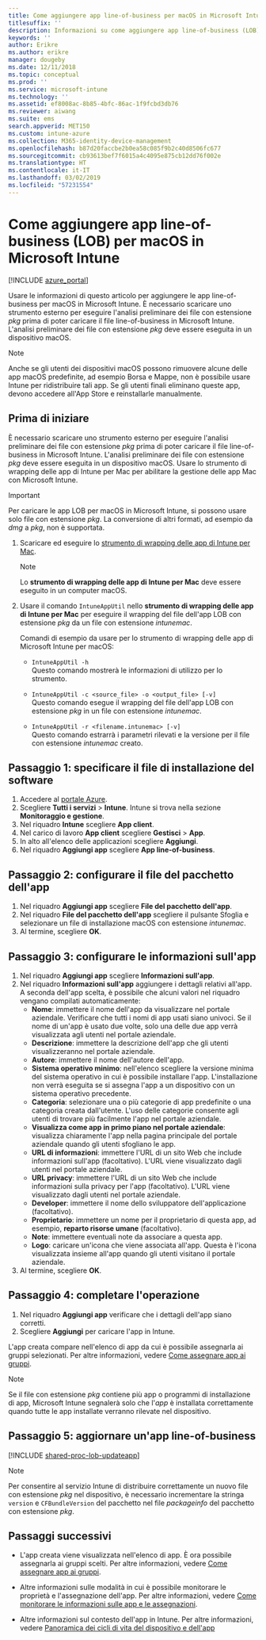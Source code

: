 ```yaml
---
title: Come aggiungere app line-of-business per macOS in Microsoft Intune
titlesuffix: ''
description: Informazioni su come aggiungere app line-of-business (LOB) per macOS in Microsoft Intune.
keywords: ''
author: Erikre
ms.author: erikre
manager: dougeby
ms.date: 12/11/2018
ms.topic: conceptual
ms.prod: ''
ms.service: microsoft-intune
ms.technology: ''
ms.assetid: ef8008ac-8b85-4bfc-86ac-1f9fcbd3db76
ms.reviewer: aiwang
ms.suite: ems
search.appverid: MET150
ms.custom: intune-azure
ms.collection: M365-identity-device-management
ms.openlocfilehash: b87d20faccbe2b0ea58c085f9b2c40d8506fc677
ms.sourcegitcommit: cb93613bef7f6015a4c4095e875cb12dd76f002e
ms.translationtype: HT
ms.contentlocale: it-IT
ms.lasthandoff: 03/02/2019
ms.locfileid: "57231554"
---
```

# <a name="how-to-add-macos-line-of-business-lob-apps-to-microsoft-intune"></a>Come aggiungere app line-of-business (LOB) per macOS in Microsoft Intune

[!INCLUDE [azure_portal](./includes/azure_portal.md)]

Usare le informazioni di questo articolo per aggiungere le app line-of-business per macOS in Microsoft Intune. È necessario scaricare uno strumento esterno per eseguire l'analisi preliminare dei file con estensione *pkg* prima di poter caricare il file line-of-business in Microsoft Intune. L'analisi preliminare dei file con estensione *pkg* deve essere eseguita in un dispositivo macOS.

> [!NOTE]
> Anche se gli utenti dei dispositivi macOS possono rimuovere alcune delle app macOS predefinite, ad esempio Borsa e Mappe, non è possibile usare Intune per ridistribuire tali app. Se gli utenti finali eliminano queste app, devono accedere all'App Store e reinstallarle manualmente.

## <a name="before-your-start"></a>Prima di iniziare

È necessario scaricare uno strumento esterno per eseguire l'analisi preliminare dei file con estensione *pkg* prima di poter caricare il file line-of-business in Microsoft Intune. L'analisi preliminare dei file con estensione *pkg* deve essere eseguita in un dispositivo macOS. Usare lo strumento di wrapping delle app di Intune per Mac per abilitare la gestione delle app Mac con Microsoft Intune.

> [!IMPORTANT]
> Per caricare le app LOB per macOS in Microsoft Intune, si possono usare solo file con estensione *pkg*. La conversione di altri formati, ad esempio da *dmg* a *pkg*, non è supportata.

1. Scaricare ed eseguire lo [strumento di wrapping delle app di Intune per Mac](https://github.com/msintuneappsdk/intune-app-wrapping-tool-mac).

    > [!NOTE]
    > Lo **strumento di wrapping delle app di Intune per Mac** deve essere eseguito in un computer macOS.

2. Usare il comando `IntuneAppUtil` nello **strumento di wrapping delle app di Intune per Mac** per eseguire il wrapping del file dell'app LOB con estensione *pkg* da un file con estensione *intunemac*.<br>

    Comandi di esempio da usare per lo strumento di wrapping delle app di Microsoft Intune per macOS:
    
    - `IntuneAppUtil -h`<br>
    Questo comando mostrerà le informazioni di utilizzo per lo strumento.
    
    - `IntuneAppUtil -c <source_file> -o <output_file> [-v]`<br>
    Questo comando esegue il wrapping del file dell'app LOB con estensione *pkg* in un file con estensione *intunemac*.
    
    - `IntuneAppUtil -r <filename.intunemac> [-v]`<br>
    Questo comando estrarrà i parametri rilevati e la versione per il file con estensione *intunemac* creato.

## <a name="step-1---specify-the-software-setup-file"></a>Passaggio 1: specificare il file di installazione del software

1. Accedere al [portale Azure](https://portal.azure.com).
2. Scegliere **Tutti i servizi** > **Intune**. Intune si trova nella sezione **Monitoraggio e gestione**.
3. Nel riquadro **Intune** scegliere **App client**.
4. Nel carico di lavoro **App client** scegliere **Gestisci** > **App**.
5. In alto all'elenco delle applicazioni scegliere **Aggiungi**.
6. Nel riquadro **Aggiungi app** scegliere **App line-of-business**.

## <a name="step-2---configure-the-app-package-file"></a>Passaggio 2: configurare il file del pacchetto dell'app

1. Nel riquadro **Aggiungi app** scegliere **File del pacchetto dell'app**.
2. Nel riquadro **File del pacchetto dell'app** scegliere il pulsante Sfoglia e selezionare un file di installazione macOS con estensione *intunemac*.
3. Al termine, scegliere **OK**.


## <a name="step-3---configure-app-information"></a>Passaggio 3: configurare le informazioni sull'app

1. Nel riquadro **Aggiungi app** scegliere **Informazioni sull'app**.
2. Nel riquadro **Informazioni sull'app** aggiungere i dettagli relativi all'app. A seconda dell'app scelta, è possibile che alcuni valori nel riquadro vengano compilati automaticamente:
    - **Nome**: immettere il nome dell'app da visualizzare nel portale aziendale. Verificare che tutti i nomi di app usati siano univoci. Se il nome di un'app è usato due volte, solo una delle due app verrà visualizzata agli utenti nel portale aziendale.
    - **Descrizione**: immettere la descrizione dell'app che gli utenti visualizzeranno nel portale aziendale.
    - **Autore**: immettere il nome dell'autore dell'app.
    - **Sistema operativo minimo**: nell'elenco scegliere la versione minima del sistema operativo in cui è possibile installare l'app. L'installazione non verrà eseguita se si assegna l'app a un dispositivo con un sistema operativo precedente.
    - **Categoria**: selezionare una o più categorie di app predefinite o una categoria creata dall'utente. L'uso delle categorie consente agli utenti di trovare più facilmente l'app nel portale aziendale.
    - **Visualizza come app in primo piano nel portale aziendale**: visualizza chiaramente l'app nella pagina principale del portale aziendale quando gli utenti sfogliano le app.
    - **URL di informazioni**: immettere l'URL di un sito Web che include informazioni sull'app (facoltativo). L'URL viene visualizzato dagli utenti nel portale aziendale.
    - **URL privacy**: immettere l'URL di un sito Web che include informazioni sulla privacy per l'app (facoltativo). L'URL viene visualizzato dagli utenti nel portale aziendale.
    - **Developer**: immettere il nome dello sviluppatore dell'applicazione (facoltativo).
    - **Proprietario**: immettere un nome per il proprietario di questa app, ad esempio, **reparto risorse umane** (facoltativo).
    - **Note**: immettere eventuali note da associare a questa app.
    - **Logo**: caricare un'icona che viene associata all'app. Questa è l'icona visualizzata insieme all'app quando gli utenti visitano il portale aziendale.
3. Al termine, scegliere **OK**.

## <a name="step-4---finish-up"></a>Passaggio 4: completare l'operazione

1. Nel riquadro **Aggiungi app** verificare che i dettagli dell'app siano corretti.
2. Scegliere **Aggiungi** per caricare l'app in Intune.

L'app creata compare nell'elenco di app da cui è possibile assegnarla ai gruppi selezionati. Per altre informazioni, vedere [Come assegnare app ai gruppi](apps-deploy.md).

> [!NOTE]
> Se il file con estensione *pkg* contiene più app o programmi di installazione di app, Microsoft Intune segnalerà solo che l'*app* è installata correttamente quando tutte le app installate verranno rilevate nel dispositivo.

## <a name="step-5---update-a-line-of-business-app"></a>Passaggio 5: aggiornare un'app line-of-business

[!INCLUDE [shared-proc-lob-updateapp](./includes/shared-proc-lob-updateapp.md)]

> [!NOTE]
> Per consentire al servizio Intune di distribuire correttamente un nuovo file con estensione *pkg* nel dispositivo, è necessario incrementare la stringa `version` e `CFBundleVersion` del pacchetto nel file *packageinfo* del pacchetto con estensione *pkg*.

## <a name="next-steps"></a>Passaggi successivi

- L'app creata viene visualizzata nell'elenco di app. È ora possibile assegnarla ai gruppi scelti. Per altre informazioni, vedere [Come assegnare app ai gruppi](apps-deploy.md).

- Altre informazioni sulle modalità in cui è possibile monitorare le proprietà e l'assegnazione dell'app. Per altre informazioni, vedere [Come monitorare le informazioni sulle app e le assegnazioni](apps-monitor.md).

- Altre informazioni sul contesto dell'app in Intune. Per altre informazioni, vedere [Panoramica dei cicli di vita del dispositivo e dell'app](introduction-device-app-lifecycles.md)
